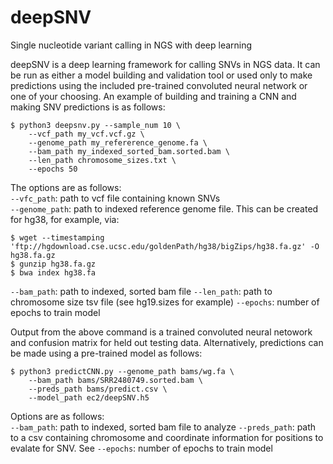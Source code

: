 # deepSNV
Single nucleotide variant calling in NGS with deep learning

deepSNV is a deep learning framework for calling SNVs in NGS data.  It can be run as either a model building and validation tool or used only to make predictions using the included pre-trained convoluted neural network or one of your choosing.  An example of building and training a CNN and making SNV predictions is as follows:

```
$ python3 deepsnv.py --sample_num 10 \
    --vcf_path my_vcf.vcf.gz \
    --genome_path my_refererence_genome.fa \
    --bam_path my_indexed_sorted_bam.sorted.bam \
    --len_path chromosome_sizes.txt \
    --epochs 50
```

The options are as follows:  
```--vfc_path```:  path to vcf file containing known SNVs   
```--genome_path```:  path to indexed reference genome file. This can be created for hg38, for example, via:
```
$ wget --timestamping 'ftp://hgdownload.cse.ucsc.edu/goldenPath/hg38/bigZips/hg38.fa.gz' -O hg38.fa.gz  
$ gunzip hg38.fa.gz   
$ bwa index hg38.fa
```   

```--bam_path```:  path to indexed, sorted bam file
```--len_path```:  path to chromosome size tsv file (see hg19.sizes for example)
```--epochs```:  number of epochs to train model   
  
Output from the above command is a trained convoluted neural netowork and confusion matrix for held out testing data.  Alternatively, predictions can be made using a pre-trained model as follows:  

```
$ python3 predictCNN.py --genome_path bams/wg.fa \
    --bam_path bams/SRR2480749.sorted.bam \
    --preds_path bams/predict.csv \
    --model_path ec2/deepSNV.h5

```  

Options are as follows:   
```--bam_path```:  path to indexed, sorted bam file to analyze
```--preds_path```:  path to a csv containing chromosome and coordinate information for positions to evalate for SNV.  See 
```--epochs```:  number of epochs to train model   




